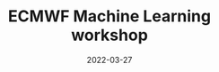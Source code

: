 ---
date: 2022-03-27
title: ECMWF Machine Learning workshop
abstract:

text: |
    Prof. Demir will give an invited talk at the <a href="https://events.ecmwf.int/event/294/" target="_blank">2022 ECMWF Machine Learning workshop</a> on March 31st. In her presentation, she will talk about "Learning from Noisy Class Labels for Earth Observation".

main_page_image: ML-WS_visual.jpg
image_copyright: ECMWF
---
